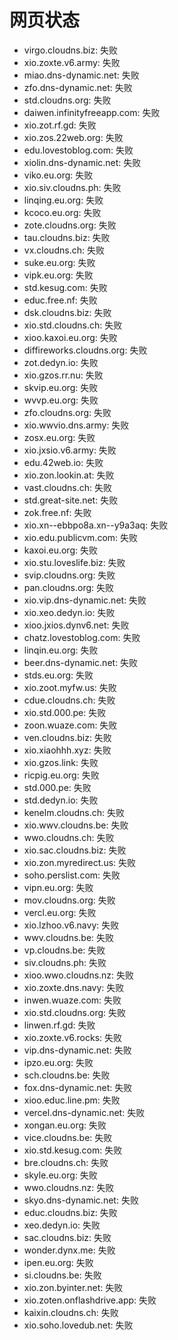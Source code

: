 # 网页状态
- virgo.cloudns.biz: 失败
- xio.zoxte.v6.army: 失败
- miao.dns-dynamic.net: 失败
- zfo.dns-dynamic.net: 失败
- std.cloudns.org: 失败
- daiwen.infinityfreeapp.com: 失败
- xio.zot.rf.gd: 失败
- xio.zos.22web.org: 失败
- edu.lovestoblog.com: 失败
- xiolin.dns-dynamic.net: 失败
- viko.eu.org: 失败
- xio.siv.cloudns.ph: 失败
- linqing.eu.org: 失败
- kcoco.eu.org: 失败
- zote.cloudns.org: 失败
- tau.cloudns.biz: 失败
- vx.cloudns.ch: 失败
- suke.eu.org: 失败
- vipk.eu.org: 失败
- std.kesug.com: 失败
- educ.free.nf: 失败
- dsk.cloudns.biz: 失败
- xio.std.cloudns.ch: 失败
- xioo.kaxoi.eu.org: 失败
- diffireworks.cloudns.org: 失败
- zot.dedyn.io: 失败
- xio.gzos.rr.nu: 失败
- skvip.eu.org: 失败
- wvvp.eu.org: 失败
- zfo.cloudns.org: 失败
- xio.wwvio.dns.army: 失败
- zosx.eu.org: 失败
- xio.jxsio.v6.army: 失败
- edu.42web.io: 失败
- xio.zon.lookin.at: 失败
- vast.cloudns.ch: 失败
- std.great-site.net: 失败
- zok.free.nf: 失败
- xio.xn--ebbpo8a.xn--y9a3aq: 失败
- xio.edu.publicvm.com: 失败
- kaxoi.eu.org: 失败
- xio.stu.loveslife.biz: 失败
- svip.cloudns.org: 失败
- pan.cloudns.org: 失败
- xio.vip.dns-dynamic.net: 失败
- xio.xeo.dedyn.io: 失败
- xioo.jxios.dynv6.net: 失败
- chatz.lovestoblog.com: 失败
- linqin.eu.org: 失败
- beer.dns-dynamic.net: 失败
- stds.eu.org: 失败
- xio.zoot.myfw.us: 失败
- cdue.cloudns.ch: 失败
- xio.std.000.pe: 失败
- zoon.wuaze.com: 失败
- ven.cloudns.biz: 失败
- xio.xiaohhh.xyz: 失败
- xio.gzos.link: 失败
- ricpig.eu.org: 失败
- std.000.pe: 失败
- std.dedyn.io: 失败
- kenelm.cloudns.ch: 失败
- xio.wwv.cloudns.be: 失败
- wwo.cloudns.ch: 失败
- xio.sac.cloudns.biz: 失败
- xio.zon.myredirect.us: 失败
- soho.perslist.com: 失败
- vipn.eu.org: 失败
- mov.cloudns.org: 失败
- vercl.eu.org: 失败
- xio.lzhoo.v6.navy: 失败
- wwv.cloudns.be: 失败
- vp.cloudns.be: 失败
- siv.cloudns.ph: 失败
- xioo.wwo.cloudns.nz: 失败
- xio.zoxte.dns.navy: 失败
- inwen.wuaze.com: 失败
- xio.std.cloudns.org: 失败
- linwen.rf.gd: 失败
- xio.zoxte.v6.rocks: 失败
- vip.dns-dynamic.net: 失败
- ipzo.eu.org: 失败
- sch.cloudns.be: 失败
- fox.dns-dynamic.net: 失败
- xioo.educ.line.pm: 失败
- vercel.dns-dynamic.net: 失败
- xongan.eu.org: 失败
- vice.cloudns.be: 失败
- xio.std.kesug.com: 失败
- bre.cloudns.ch: 失败
- skyle.eu.org: 失败
- wwo.cloudns.nz: 失败
- skyo.dns-dynamic.net: 失败
- educ.cloudns.biz: 失败
- xeo.dedyn.io: 失败
- sac.cloudns.biz: 失败
- wonder.dynx.me: 失败
- ipen.eu.org: 失败
- si.cloudns.be: 失败
- xio.zon.byinter.net: 失败
- xio.zoten.onflashdrive.app: 失败
- kaixin.cloudns.ch: 失败
- xio.soho.lovedub.net: 失败
